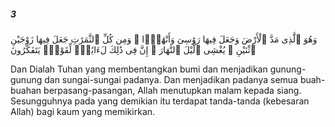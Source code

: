 ##### 3

<span class="ayah">وَهُوَ ٱلَّذِى مَدَّ ٱلْأَرْضَ وَجَعَلَ فِيهَا رَوَٰسِىَ وَأَنْهَٰرًۭا ۖ وَمِن كُلِّ ٱلثَّمَرَٰتِ جَعَلَ فِيهَا زَوْجَيْنِ ٱثْنَيْنِ ۖ يُغْشِى ٱلَّيْلَ ٱلنَّهَارَ ۚ إِنَّ فِى ذَٰلِكَ لَءَايَٰتٍۢ لِّقَوْمٍۢ يَتَفَكَّرُونَ</span>

<span class="ayah_translation">Dan Dialah Tuhan yang membentangkan bumi dan menjadikan gunung-gunung dan sungai-sungai padanya. Dan menjadikan padanya semua buah-buahan berpasang-pasangan, Allah menutupkan malam kepada siang. Sesungguhnya pada yang demikian itu terdapat tanda-tanda (kebesaran Allah) bagi kaum yang memikirkan.</span>
